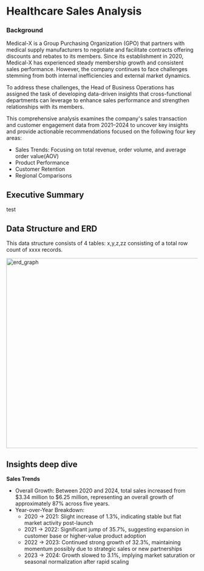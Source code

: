 # **Healthcare Sales Analysis**

### Background
Medical-X is a Group Purchasing Organization (GPO) that partners with medical supply manufacturers to negotiate and facilitate contracts offering discounts and rebates to its members. Since its establishment in 2020, Medical-X has experienced steady membership growth and consistent sales performance. However, the company continues to face challenges stemming from both internal inefficiencies and external market dynamics.

To address these challenges, the Head of Business Operations has assigned the task of developing data-driven insights that cross-functional departments can leverage to enhance sales performance and strengthen relationships with its members.

This comprehensive analysis examines the company's sales transaction and customer engagement data from 2021–2024 to uncover key insights and provide actionable recommendations focused on the following four key areas:

* Sales Trends: Focusing on total revenue, order volume, and average order value(AOV)
* Product Performance
* Customer Retention
* Regional Comparisons

## Executive Summary
test

## Data Structure and ERD
This data structure consists of 4 tables: x,y,z,zz consisting of a total row count of xxxx records.

<img width="700" height="500" alt="erd_graph" src="https://github.com/user-attachments/assets/6710d95f-8f87-47d6-9db7-a95753366168" />

## Insights deep dive

**Sales Trends**

- Overall Growth: Between 2020 and 2024, total sales increased from $3.34 million to $6.25 million, representing an overall growth of approximately 87% across five years.
- Year-over-Year Breakdown:
    * 2020 → 2021: Slight increase of 1.3%, indicating stable but flat market activity post-launch
    * 2021 → 2022: Significant jump of 35.7%, suggesting expansion in customer base or higher-value product adoption
    * 2022 → 2023: Continued strong growth of 32.3%, maintaining momentum possibly due to strategic sales or new partnerships
    * 2023 → 2024: Growth slowed to 3.1%, implying market saturation or seasonal normalization after rapid scaling



